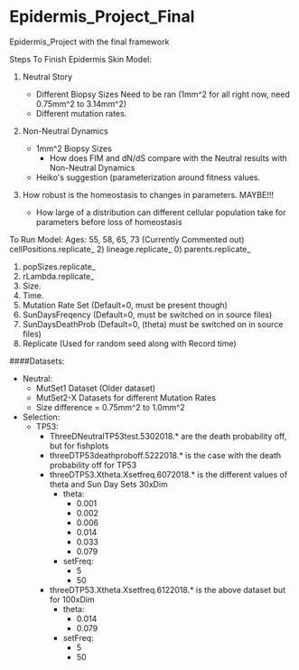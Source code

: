 # Epidermis_Project_Final
Epidermis_Project with the final framework

Steps To Finish Epidermis Skin Model:

1) Neutral Story
	- Different Biopsy Sizes Need to be ran (1mm^2 for all right now, need 0.75mm^2 to 3.14mm^2)
	- Different mutation rates.

2) Non-Neutral Dynamics
	- 1mm^2 Biopsy Sizes
		- How does FIM and dN/dS compare with the Neutral results with Non-Neutral Dynamics
	- Heiko's suggestion (parameterization around fitness values.
	
3) How robust is the homeostasis to changes in parameters. MAYBE!!!
	- How large of a distribution can different cellular population take for parameters
	before loss of homeostasis
	
	
	
	
To Run Model:
Ages: 55, 58, 65, 73
(Currently Commented out) cellPositions.replicate_
2) lineage.replicate_
0) parents.replicate_
1) popSizes.replicate_
3) rLambda.replicate_
4) Size.
5) Time.
6) Mutation Rate Set (Default=0, must be present though)
7) SunDaysFreqency (Default=0, must be switched on in source files)
8) SunDaysDeathProb (Default=0, (theta) must be switched on in source files)
9) Replicate (Used for random seed along with Record time)

####Datasets:

- Neutral:
    - MutSet1 Dataset (Older dataset)
    - MutSet2-X Datasets for different Mutation Rates
    - Size difference = 0.75mm^2 to 1.0mm^2
- Selection:
    - TP53:
		- ThreeDNeutralTP53test.5302018.* are the death probability off, but for fishplots
		- threeDTP53deathproboff.5222018.* is the case with the death probability off for TP53
		- threeDTP53.Xtheta.Xsetfreq.6072018.* is the different values of theta and Sun Day Sets 30xDim
			- theta:
				- 0.001
				- 0.002
				- 0.006
				- 0.014
				- 0.033
				- 0.079
			- setFreq:
				- 5
				- 50
		- threeDTP53.Xtheta.Xsetfreq.6122018.* is the above dataset but for 100xDim
			- theta:
				- 0.014
				- 0.079
			- setFreq:
				- 5
				- 50
				
				
				
